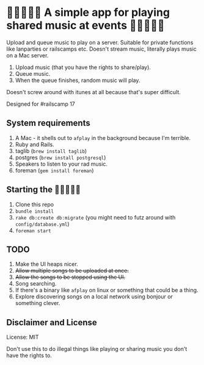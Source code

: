 :musical_note::musical_note::musical_note::musical_note::musical_note: A simple app for playing shared music at events :musical_note::musical_note::musical_note::musical_note::musical_note:
===============================================

Upload and queue music to play on a server. Suitable for private functions
like lanparties or railscamps etc. Doesn't stream music, literally plays music
on a Mac server.

1. Upload music (that you have the rights to share/play).
2. Queue music.
3. When the queue finishes, random music will play.

Doesn't screw around with itunes at all because that's super difficult.

Designed for #railscamp 17

## System requirements

1. A Mac - it shells out to `afplay` in the background because I'm terrible.
2. Ruby and Rails.
3. taglib (`brew install taglib`)
4. postgres (`brew install postgresql`)
5. Speakers to listen to your rad music.
6. foreman (`gem install foreman`)

## Starting the :musical_note::musical_note::musical_note::musical_note::musical_note:

1. Clone this repo
2. `bundle install`
3. `rake db:create db:migrate` (you might need to futz around with `config/database.yml`)
4. `foreman start`

## TODO

1. Make the UI heaps nicer.
2. ~~Allow multiple songs to be uploaded at once.~~
3. ~~Allow the songs to be stopped using the UI.~~
4. Song searching.
5. If there's a binary like `afplay` on linux or something that could be a thing.
6. Explore discovering songs on a local network using bonjour or something clever.

## Disclaimer and License

License: MIT

Don't use this to do illegal things like playing or sharing music you don't have the rights to.
